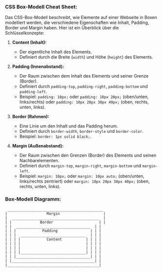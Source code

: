 ### CSS Box-Modell Cheat Sheet:

Das CSS-Box-Modell beschreibt, wie Elemente auf einer Webseite in Boxen modelliert werden, die verschiedene Eigenschaften wie Inhalt, Padding, Border und Margin haben. Hier ist ein Überblick über die Schlüsselkonzepte:

1. **Content (Inhalt):**
   - Der eigentliche Inhalt des Elements.
   - Definiert durch die Breite (`width`) und Höhe (`height`) des Elements.

2. **Padding (Innenabstand):**
   - Der Raum zwischen dem Inhalt des Elements und seiner Grenze (Border).
   - Definiert durch `padding-top`, `padding-right`, `padding-bottom` und `padding-left`.
   - Beispiel: `padding: 10px;` oder `padding: 10px 20px;` (oben/unten, links/rechts) oder `padding: 10px 20px 30px 40px;` (oben, rechts, unten, links).

3. **Border (Rahmen):**
   - Eine Linie um den Inhalt und das Padding herum.
   - Definiert durch `border-width`, `border-style` und `border-color`.
   - Beispiel: `border: 1px solid black;`.

4. **Margin (Außenabstand):**
   - Der Raum zwischen den Grenzen (Border) des Elements und seinen Nachbarelementen.
   - Definiert durch `margin-top`, `margin-right`, `margin-bottom` und `margin-left`.
   - Beispiel: `margin: 10px;` oder `margin: 10px auto;` (oben/unten, links/rechts zentriert) oder `margin: 10px 20px 30px 40px;` (oben, rechts, unten, links).

### Box-Modell Diagramm:

```
 ____________________________________________
|                  Margin                    |
|  ________________________________________  |
| |             Border                     | |
| |  __________________________________  | |
| | |            Padding               | | |
| | |  ______________________________  | | |
| | | |            Content           | | | |
| | | |                              | | | |
| | | |                              | | | |
| | | |______________________________| | | |
| | |__________________________________| | |
| |______________________________________| |
|__________________________________________|
```

